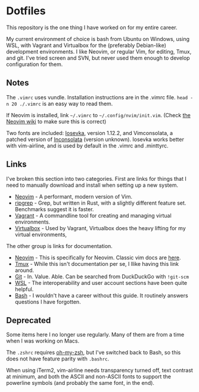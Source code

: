Dotfiles
========

This repository is the one thing I have worked on for my entire career.

My current environment of choice is bash from Ubuntu on Windows, using WSL, with Vagrant and Virtualbox for the
(preferably Debian-like) development environments. I like Neovim, or regular Vim, for editing, Tmux, and git.
I've tried screen and SVN, but never used them enough to develop configuration for them.

Notes
-----

The `.vimrc` uses vundle. Installation instructions are in the .vimrc file. `head -n 20 ./.vimrc` is an easy way to read them.

If Neovim is installed, link `~/.vimrc` to `~/.config/nvim/init.vim`. (Check [the Neovim wiki](https://github.com/neovim/neovim/wiki/FAQ#where-should-i-put-my-config-vimrc) to make sure this is correct)

Two fonts are included: [Iosevka](https://be5invis.github.io/Iosevka/), version 1.12.2, and Vimconsolata, a
patched version of [Inconsolata](http://levien.com/type/myfonts/inconsolata.html) (version unknown). Iosevka
works better with vim-airline, and is used by default in the .vimrc and .minttyrc.

Links
-----

I've broken this section into two categories. First are links for things that I need to manually download and
install when setting up a new system.

- [Neovim](https://neovim.io/) - A performant, modern version of Vim.
- [ripgrep](https://github.com/BurntSushi/ripgrep) - Grep, but written in Rust, with a slightly different
  feature set. Benchmarks suggest it is faster.
- [Vagrant](https://www.vagrantup.com/) - A commandline tool for creating and managing virtual environments.
- [Virtualbox](https://www.virtualbox.org/) - Used by Vagrant, Virtualbox does the heavy lifting for my virtual
  environments,

The other group is links for documentation.

- [Neovim](https://neovim.io/doc/user/) - This is specifically for Neovim. Classic vim docs are
  [here](http://vimdoc.sourceforge.net/htmldoc/).
- [Tmux](https://github.com/tmux/tmux) - While this isn't documentation per se, I llike having this link
  around.
- [Git](https://git-scm.com/doc) - In. Value. Able. Can be searched from DuckDuckGo with `!git-scm`
- [WSL](https://docs.microsoft.com/en-us/windows/wsl/about) - The interoperability and user account sections
  have been quite helpful.
- [Bash](http://tldp.org/LDP/abs/html/) - I wouldn't have a career without this guide. It routinely answers
  questions I have forgotten.

Deprecated
----------

Some items here I no longer use regularly. Many of them are from a time when I was working on Macs.

The `.zshrc` requires [oh-my-zsh](https://github.com/robbyrussell/oh-my-zsh), but I've switched back to Bash, so
this does not have feature parity with `.bashrc`.

When using iTerm2, vim-airline needs transparency turned off, text contrast at minimum, and both the ASCII and
non-ASCII fonts to support the powerline symbols (and probably the same font, in the end).

